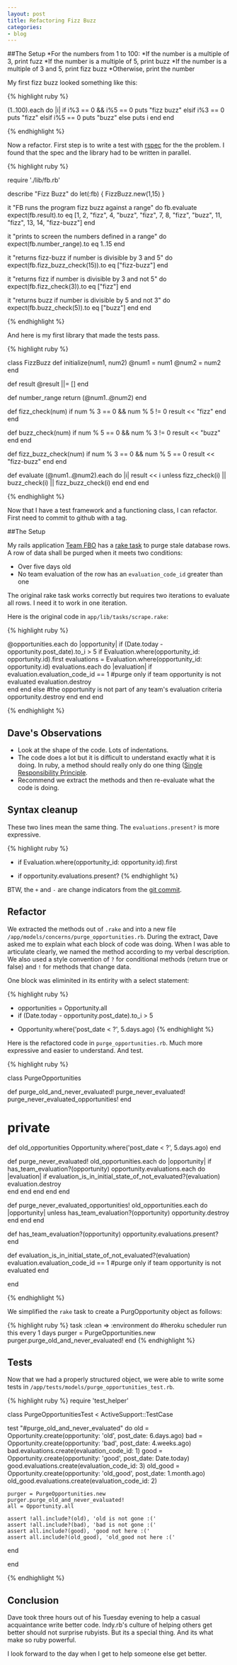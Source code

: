 ```yaml
---
layout: post
title: Refactoring Fizz Buzz
categories:
- blog
---
```


##The Setup
*For the numbers from 1 to 100:
*If the number is a multiple of 3, print fuzz
*If the number is a multiple of 5, print buzz
*If the number is a multiple of 3 and 5, print fizz buzz
*Otherwise, print the number

My first fizz buzz looked something like this:

{% highlight ruby %}

(1..100).each do |i| 
  if i%3 == 0 && i%5 == 0 
    puts "fizz buzz"
  elsif i%3 == 0 
    puts "fizz"
  elsif i%5 == 0 
    puts "buzz"
  else 
    puts i
  end
end

{% endhighlight %}

Now a refactor. First step is to write a test with [rspec](https://rubygems.org/gems/rspec) for the the problem. I found that the spec and the library had to be written in parallel. 

{% highlight ruby %}

require './lib/fb.rb'

describe "Fizz Buzz" do
  let(:fb) { FizzBuzz.new(1,15) }

  it "FB runs the program fizz buzz against a range" do
    fb.evaluate
    expect(fb.result).to eq [1, 2, "fizz", 4, "buzz", "fizz", 7, 8, "fizz", "buzz", 11, "fizz", 13, 14, "fizz-buzz"]
  end

  it "prints to screen the numbers defined in a range" do
    expect(fb.number_range).to eq 1..15
  end

  it "returns fizz-buzz if number is divisible by 3 and 5" do
    expect(fb.fizz_buzz_check(15)).to eq ["fizz-buzz"]
  end

  it "returns fizz if number is divisible by 3 and not 5" do
    expect(fb.fizz_check(3)).to eq ["fizz"]
  end

  it "returns buzz if number is divisible by 5 and not 3" do
    expect(fb.buzz_check(5)).to eq ["buzz"]
  end
end

{% endhighlight %}


And here is my first library that made the tests pass.

{% highlight ruby %}

class FizzBuzz
  def initialize(num1, num2)
    @num1 = num1
    @num2 = num2
  end

  def result
    @result ||= []
  end

  def number_range
    return (@num1..@num2)
  end

  def fizz_check(num)
    if num % 3 == 0 && num % 5 != 0
     result << "fizz"
    end
  end

  def buzz_check(num)
    if num % 5 == 0 && num % 3 != 0
     result << "buzz"
    end
  end

  def fizz_buzz_check(num)
    if num % 3 == 0 && num % 5 == 0
      result << "fizz-buzz"
    end
  end

  def evaluate
    (@num1..@num2).each do |i|
      result << i unless fizz_check(i) ||  buzz_check(i) || fizz_buzz_check(i)
    end
  end
end

{% endhighlight %}


Now that I have a test framework and a functioning class, I can refactor. First need to commit to github with a tag.










##The Setup

My rails application [Team FBO](teamFBO.html) has a [rake task](http://en.wikipedia.org/wiki/Rake_(software)) to purge stale database rows. A row of data shall be purged when it meets two conditions:

* Over five days old
* No team evaluation of the row has an `evaluation_code_id` greater than one

The original rake task works correctly but requires two iterations to evaluate all rows. I need it to work in one iteration.

Here is the original code in `app/lib/tasks/scrape.rake`:

{% highlight ruby %}

@opportunities.each do |opportunity| 
  if (Date.today - opportunity.post_date).to_i > 5
    if Evaluation.where(opportunity_id: opportunity.id).first
      evaluations = Evaluation.where(opportunity_id: opportunity.id)
      evaluations.each do |evaluation|
        if evaluation.evaluation_code_id == 1 #purge only if team opportunity is not evaluated
          evaluation.destroy   
        end
      end
    else  #the opportunity is not part of any team's evaluation criteria
      opportunity.destroy
    end
  end
end
   
{% endhighlight %}

## Dave's Observations

* Look at the shape of the code. Lots of indentations. 
* The code does a lot but it is difficult to understand exactly what it is doing. In ruby, a method should really only do one thing ([Single Responsibility Principle](http://www.slideshare.net/anildigital/solid-design-principles-in-ruby). 
* Recommend we extract the methods and then re-evaluate what the code is doing.

## Syntax cleanup

These two lines mean the same thing. The `evaluations.present?` is more expressive. 

{% highlight ruby %}
-  if Evaluation.where(opportunity_id: opportunity.id).first
+  if opportunity.evaluations.present?
{% endhighlight %}

BTW, the `+` and `-` are change indicators from the [git commit](https://github.com/matthewnewell/fbo-scrape/commit/dda240c533dc0664a1f5760f413f5a69b2119e4f).

## Refactor

We extracted the methods out of `.rake` and into a new file `/app/models/concerns/purge_opportunities.rb`. During the extract, Dave asked me to explain what each block of code was doing. When I was able to articulate clearly, we named the method according to my verbal description. We also used a style convention of `?` for conditional methods (return true or false) and `!` for methods that change data.

One block was eliminited in its entirity with a select statement:

{% highlight ruby %}
-  opportunities = Opportunity.all 
-  if (Date.today - opportunity.post_date).to_i > 5
+  Opportunity.where('post_date < ?', 5.days.ago)
{% endhighlight %}

Here is the refactored code in `purge_opportunities.rb`. Much more expressive and easier to understand. And test.

{% highlight ruby %}

class PurgeOpportunities

  def purge_old_and_never_evaluated!
    purge_never_evaluated!
    purge_never_evaluated_opportunities!
  end

  # private

  def old_opportunities
    Opportunity.where('post_date < ?', 5.days.ago)
  end

  def purge_never_evaluated!
    old_opportunities.each do |opportunity| 
      if has_team_evaluation?(opportunity)
        opportunity.evaluations.each do |evaluation|
          if evaluation_is_in_initial_state_of_not_evaluated?(evaluation)
            evaluation.destroy  
          end
        end
      end
    end
  end

  def purge_never_evaluated_opportunities!
    old_opportunities.each do |opportunity|
      unless has_team_evaluation?(opportunity)
        opportunity.destroy
      end
    end
  end

  def has_team_evaluation?(opportunity)
    opportunity.evaluations.present?
  end 

  def evaluation_is_in_initial_state_of_not_evaluated?(evaluation)
    evaluation.evaluation_code_id == 1 #purge only if team opportunity is not evaluated
  end

end

{% endhighlight %}

We simplified the `rake` task to create a PurgOpportunity object as follows:

{% highlight ruby %}
task :clean => :environment do  #heroku scheduler run this every 1 days
  purger = PurgeOpportunities.new 
  purger.purge_old_and_never_evaluated!
end
{% endhighlight %}

## Tests

Now that we had a properly structured object, we were able to write some tests in `/app/tests/models/purge_opportunities_test.rb`.

{% highlight ruby %}
require 'test_helper'

class PurgeOpportunitiesTest < ActiveSupport::TestCase

  test "#purge_old_and_never_evaluated" do
    old = Opportunity.create(opportunity: 'old', post_date: 6.days.ago)
    bad = Opportunity.create(opportunity: 'bad', post_date: 4.weeks.ago)
    bad.evaluations.create(evaluation_code_id: 1)
    good = Opportunity.create(opportunity: 'good', post_date: Date.today)
    good.evaluations.create(evaluation_code_id: 3)
    old_good = Opportunity.create(opportunity: 'old_good', post_date: 1.month.ago)
    old_good.evaluations.create(evaluation_code_id: 2)

    purger = PurgeOpportunities.new
    purger.purge_old_and_never_evaluated!
    all = Opportunity.all

    assert !all.include?(old), 'old is not gone :('
    assert !all.include?(bad), 'bad is not gone :('
    assert all.include?(good), 'good not here :('
    assert all.include?(old_good), 'old_good not here :('
  end

end

{% endhighlight %}

## Conclusion

Dave took three hours out of his Tuesday evening to help a casual acquaintance write better code. Indy.rb's culture of helping others get better should not surprise rubyists. But its a special thing. And its what make so ruby powerful. 

I look forward to the day when I get to help someone else get better. 





